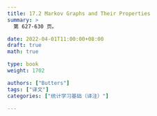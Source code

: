 ```yaml
---
title: 17.2 Markov Graphs and Their Properties
summary: >
  第 627-630 页。

date: 2022-04-01T11:00:00+08:00
draft: true 
math: true

type: book
weight: 1702

authors: ["Butters"]
tags: ["译文"]
categories: ["统计学习基础（译注）"]

---
```

